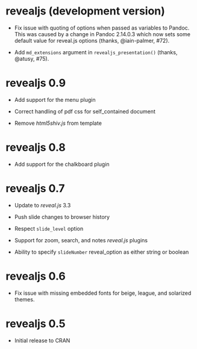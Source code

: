 # revealjs (development version)

- Fix issue with quoting of options when passed as variables to Pandoc. This was caused by a change in Pandoc 2.14.0.3 which now sets some default value for reveal.js options (thanks, @iain-palmer, #72).

- Add `md_extensions` argument in `revealjs_presentation()` (thanks, @atusy, #75).

# revealjs 0.9

- Add support for the menu plugin

- Correct handling of pdf css for self_contained document

- Remove _html5shiv.js_ from template


# revealjs 0.8

- Add support for the chalkboard plugin


# revealjs 0.7

- Update to _reveal.js_ 3.3

- Push slide changes to browser history

- Respect `slide_level` option

- Support for zoom, search, and notes _reveal.js_ plugins

- Ability to specify `slideNumber` reveal_option as either string or boolean


# revealjs 0.6

- Fix issue with missing embedded fonts for beige, league, and 
  solarized themes.


# revealjs 0.5

- Initial release to CRAN
